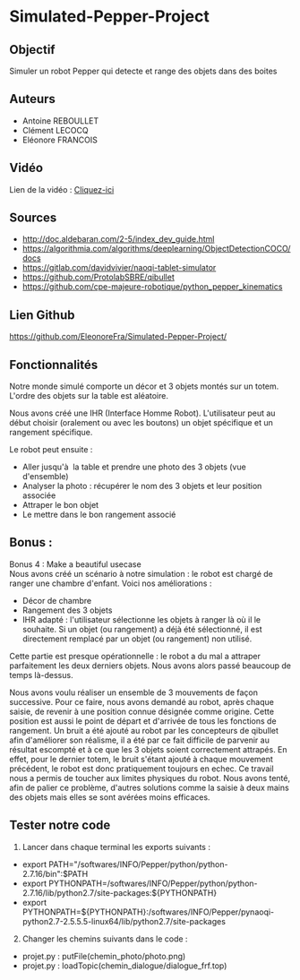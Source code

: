 # Simulated-Pepper-Project

## Objectif
Simuler un robot Pepper qui detecte et range des objets dans des boites

## Auteurs
* Antoine REBOULLET
* Clément LECOCQ
* Eléonore FRANCOIS

## Vidéo
Lien de la vidéo : [Cliquez-ici](https://www.youtube.com/watch?v=dzhw34h5zZk)

## Sources
* http://doc.aldebaran.com/2-5/index_dev_guide.html
* https://algorithmia.com/algorithms/deeplearning/ObjectDetectionCOCO/docs
* https://gitlab.com/davidvivier/naoqi-tablet-simulator
* https://github.com/ProtolabSBRE/qibullet
* https://github.com/cpe-majeure-robotique/python_pepper_kinematics

## Lien Github
https://github.com/EleonoreFra/Simulated-Pepper-Project/

## Fonctionnalités
Notre monde simulé comporte un décor et 3 objets montés sur un totem. L'ordre des objets sur la table est aléatoire.

Nous avons créé une IHR (Interface Homme Robot). L'utilisateur peut au début choisir (oralement ou avec les boutons) un objet spécifique et un rangement spécifique.

Le robot peut ensuite :
* Aller jusqu'à  la table et prendre une photo des 3 objets (vue d'ensemble)
* Analyser la photo : récupérer le nom des 3 objets et leur position associée
* Attraper le bon objet
* Le mettre dans le bon rangement associé

## Bonus :   
Bonus 4 : Make a beautiful usecase   
Nous avons créé un scénario à notre simulation : le robot est chargé de ranger une chambre d'enfant. 
Voici nos améliorations :
* Décor de chambre
* Rangement des 3 objets 
* IHR adapté : l'utilisateur sélectionne les objets à ranger là où il le souhaite. Si un objet (ou rangement) a déjà été sélectionné, il est directement remplacé par un objet (ou rangement) non utilisé.

Cette partie est presque opérationnelle : le robot a du mal a attraper parfaitement les deux derniers objets. Nous avons alors passé beaucoup de temps là-dessus.

Nous avons voulu réaliser un ensemble de 3 mouvements de façon successive. Pour ce faire, nous avons demandé au robot, après chaque saisie, de revenir à une position connue désignée comme origine. Cette position est aussi le point de départ et d'arrivée de tous les fonctions de rangement.
Un bruit a été ajouté au robot par les concepteurs de qibullet afin d'améliorer son réalisme, il a été par ce fait difficile de parvenir au résultat escompté et à ce que les 3 objets soient correctement attrapés. En effet, pour le dernier totem, le bruit s'étant ajouté à chaque mouvement précédent, le robot est donc pratiquement toujours en echec.
Ce travail nous a permis de toucher aux limites physiques du robot. Nous avons tenté, afin de palier ce problème, d'autres solutions comme la saisie à deux mains des objets mais elles se sont avérées moins efficaces.

## Tester notre code
1. Lancer dans chaque terminal les exports suivants :
* export PATH="/softwares/INFO/Pepper/python/python-2.7.16/bin":$PATH
* export PYTHONPATH=/softwares/INFO/Pepper/python/python-2.7.16/lib/python2.7/site-packages:${PYTHONPATH}
* export PYTHONPATH=${PYTHONPATH}:/softwares/INFO/Pepper/pynaoqi-python2.7-2.5.5.5-linux64/lib/python2.7/site-packages


2. Changer les chemins suivants dans le code :
* projet.py : putFile(chemin_photo/photo.png)
* projet.py : loadTopic(chemin_dialogue/dialogue_frf.top)


